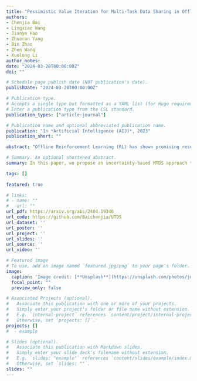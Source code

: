 ```yaml
---
title: "Pessimistic Value Iteration for Multi-Task Data Sharing in Offline Reinforcement Learning."
authors:
- Chenjia Bai
- Lingxiao Wang
- Jianye Hao
- Zhuoran Yang
- Bin Zhao
- Zhen Wang
- Xuelong Li
author_notes:
date: "2024-03-20T00:00:00Z"
doi: ""

# Schedule page publish date (NOT publication's date).
publishDate: "2024-03-20T00:00:00Z"

# Publication type.
# Accepts a single type but formatted as a YAML list (for Hugo requirements).
# Enter a publication type from the CSL standard.
publication_types: ["article-journal"]

# Publication name and optional abbreviated publication name.
publication: "In *Artificial Intelligence (AIJ)*, 2023"
publication_short: ""

abstract: "Offline Reinforcement Learning (RL) has shown promising results in learning a task-specific policy from a fixed dataset. However, successful offline RL often relies heavily on the coverage and quality of the given dataset. In scenarios where the dataset for a specific task is limited, a natural approach is to improve offline RL with datasets from other tasks, namely, to conduct Multi-Task Data Sharing (MTDS). Nevertheless, directly sharing datasets from other tasks exacerbates the distribution shift in offline RL. In this paper, we propose an uncertainty-based MTDS approach that shares the entire dataset without data selection. Given ensemble-based uncertainty quantification, we perform pessimistic value iteration on the shared offline dataset, which provides a unified framework for single- and multi-task offline RL. We further provide theoretical analysis, which shows that the optimality gap of our method is only related to the expected data coverage of the shared dataset, thus resolving the distribution shift issue in data sharing. Empirically, we release an MTDS benchmark and collect datasets from three challenging domains. The experimental results show our algorithm outperforms the previous state-of-the-art methods in challenging MTDS problems."

# Summary. An optional shortened abstract.
summary: In this paper, we propose an uncertainty-based MTDS approach that shares the entire dataset without data selection.

tags: []
  
featured: true

# links:
# - name: ""
#   url: ""
url_pdf: https://arxiv.org/abs/2404.19346
url_code: https://github.com/Baichenjia/UTDS
url_dataset: ''
url_poster: ''
url_project: ''
url_slides: ''
url_source: ''
url_video: ''

# Featured image
# To use, add an image named `featured.jpg/png` to your page's folder. 
image:
  caption: 'Image credit: [**Unsplash**](https://unsplash.com/photos/jdD8gXaTZsc)'
  focal_point: ""
  preview_only: false

# Associated Projects (optional).
#   Associate this publication with one or more of your projects.
#   Simply enter your project's folder or file name without extension.
#   E.g. `internal-project` references `content/project/internal-project/index.md`.
#   Otherwise, set `projects: []`.
projects: []
#  - example

# Slides (optional).
#   Associate this publication with Markdown slides.
#   Simply enter your slide deck's filename without extension.
#   E.g. `slides: "example"` references `content/slides/example/index.md`.
#   Otherwise, set `slides: ""`.
slides: ""
---
```


